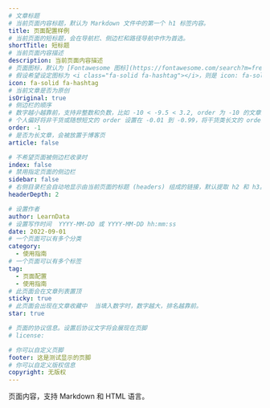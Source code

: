 ```yaml
---
# 文章标题
# 当前页面内容标题，默认为 Markdown 文件中的第一个 h1 标签内容。
title: 页面配置样例
# 当前页面的短标题，会在导航栏、侧边栏和路径导航中作为首选。
shortTitle: 短标题
# 当前页面内容描述
description: 当前页面内容描述
# 页面图标，默认为 [Fontawesome 图标](https://fontawesome.com/search?m=free&o=r)
# 假设希望设定图标为 <i class="fa-solid fa-hashtag"></i>，则是 icon: fa-solid fa-hashtag
icon: fa-solid fa-hashtag
# 当前文章是否为原创
isOriginal: true
# 侧边栏的顺序
# 数字越小越靠前，支持非整数和负数，比如 -10 < -9.5 < 3.2, order 为 -10 的文章会最靠上。
# 个人偏好将非干货或随想短文的 order 设置在 -0.01 到 -0.99，将干货类长文的 order 设置在 -1 到负无穷。每次新增文章都会在上一篇的基础上递减 order 值。
order: -1
# 是否为长文章，会被放置于博客页
article: false

# 不希望页面被侧边栏收录时
index: false
# 禁用指定页面的侧边栏
sidebar: false
# 右侧目录栏会自动地显示由当前页面的标题 (headers) 组成的链接，默认提取 h2 和 h3。设置成 0 将会禁用标题 (headers) 链接。
headerDepth: 2

# 设置作者
author: LearnData
# 设置写作时间  YYYY-MM-DD 或 YYYY-MM-DD hh:mm:ss
date: 2022-09-01
# 一个页面可以有多个分类
category:
  - 使用指南
# 一个页面可以有多个标签
tag:
  - 页面配置
  - 使用指南
# 此页面会在文章列表置顶
sticky: true
# 此页面会出现在文章收藏中  当填入数字时，数字越大，排名越靠前。
star: true

# 页面的协议信息。设置后协议文字将会展现在页脚
# license:

# 你可以自定义页脚
footer: 这是测试显示的页脚
# 你可以自定义版权信息
copyright: 无版权
---
```


页面内容，支持 Markdown 和 HTML 语言。